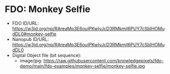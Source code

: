 # FDO: Monkey Selfie

- FDO ID/URL: https://w3id.org/np/RAreaMp3E6ouiPKwIyJcD3RMkmjl6PUY7cSbIHOMudDL0#monkey-selfie
- Nanopub ID/URL: https://w3id.org/np/RAreaMp3E6ouiPKwIyJcD3RMkmjl6PUY7cSbIHOMudDL0
- Digital Object file (bit sequence):
  - image/jpg: https://raw.githubusercontent.com/knowledgepixels/fdo-demo/main/fdo-examples/monkey-selfie/monkey-selfie.jpg
